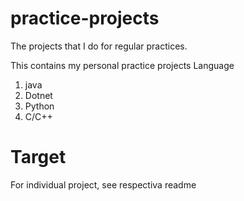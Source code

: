 # practice-projects
The projects that I do for regular practices.

This contains my personal practice projects 
Language 
1. java
2. Dotnet
3. Python
4. C/C++


# Target 

For individual project, see respectiva readme
